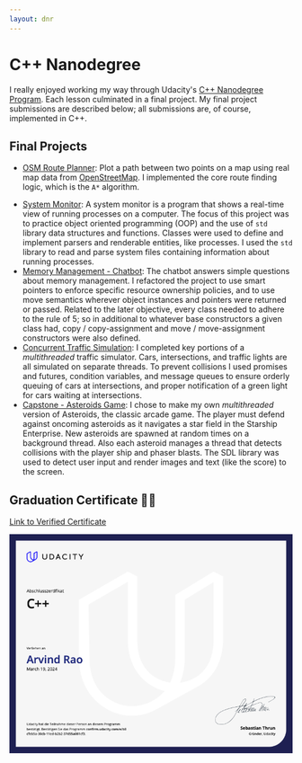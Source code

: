```yaml
---
layout: dnr
---
```


# C++ Nanodegree

I really enjoyed working my way through Udacity's [C++ Nanodegree Program](https://www.udacity.com/course/c-plus-plus-nanodegree--nd213). Each lesson culminated in a final project. My final project submissions are described below; all submissions are, of course, implemented in C++.

## Final Projects

* [OSM Route Planner](https://github.com/arvsrao/CppND-Route-Planning): Plot a path between two points on a map using real map data from [OpenStreetMap](https://www.openstreetmap.org/). I implemented the core route finding logic, which is the `A*` algorithm. 

- [System Monitor](https://github.com/arvsrao/CppND-System-Monitor): A system monitor is a program that shows a real-time view of running processes on a computer. The focus of this project was to practice object oriented programming (OOP) and the use of   `std` library data structures and functions. Classes were used to define and implement parsers and renderable entities, like processes. I used the `std` library to read and parse system files containing information about running processes. 
- [Memory Management - Chatbot](https://github.com/arvsrao/CppND-Memory-Management-Chatbot): The chatbot answers simple questions about memory management. I refactored the project to use smart pointers to enforce specific resource ownership policies, and to use move semantics wherever object instances and pointers were returned or passed. Related to the later objective, every class needed to adhere to the rule of 5; so in additional to whatever base constructors a given class had, copy / copy-assignment and move / move-assignment constructors were also defined.
- [Concurrent Traffic Simulation](https://github.com/arvsrao/CppND-Program-a-Concurrent-Traffic-Simulation): I completed key portions of a *multithreaded* traffic simulator. Cars, intersections, and traffic lights are all simulated on separate threads. To prevent collisions I used promises and futures, condition variables, and message queues to ensure orderly queuing of cars at intersections, and proper notification of a green light for cars waiting at intersections.
- [Capstone - Asteroids Game](https://github.com/arvsrao/Asteroids): I chose to make my own *multithreaded* version of Asteroids, the classic arcade game. The player must defend against oncoming asteroids as it navigates a star field in the Starship Enterprise. New asteroids are spawned at random times on a background thread. Also each asteroid manages a thread that detects collisions with the player ship and phaser blasts. The SDL library was used to detect user input and render images and text (like the score) to the screen.

## Graduation Certificate 🎉🎉

[Link to Verified Certificate](https://www.udacity.com/certificate/e/b8cfeb5a-30cb-11ed-b2b2-37d55a081cf3)

![Nanodegree Certificate](/assets/udacity-c++-certificate.png "Certificate")

